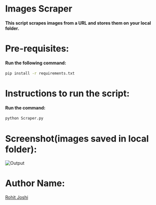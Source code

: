 # Images Scraper

#### This script scrapes images from a URL and stores them on your local folder.

# Pre-requisites:

#### Run the following command:
```bash
pip install -r requirements.txt
```
# Instructions to run the script:

#### Run the command:
```bash
python Scraper.py
```
# Screenshot(images saved in local folder):

![Output](https://user-images.githubusercontent.com/56406787/94802957-2b6fe380-0406-11eb-9d6a-b62b640c2c8d.png)

# Author Name:

[Rohit Joshi](https://github.com/rohitjoshi6)
